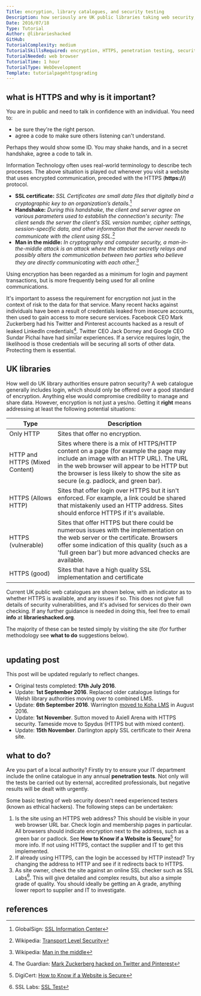 ```yaml
---
Title: encryption, library catalogues, and security testing
Description: how seriously are UK public libraries taking web security, and how can it be tested?
Date: 2016/07/18
Type: Tutorial
Author: @librarieshacked
GitHub: 
TutorialComplexity: medium
TutorialSkillsRequired: encryption, HTTPS, penetration testing, security
TutorialNeeded: web browser
TutorialTime: 1 hour
TutorialType: WebDevelopment
Template: tutorialpagehttpsgrading
---
```


## what is HTTPS and why is it important?

You are in public and need to talk in confidence with an individual.  You need to:

- be sure they're the right person.
- agree a code to make sure others listening can't understand.

Perhaps they would show some ID.  You may shake hands, and in a secret handshake, agree a code to talk in.

Information Technology often uses real-world terminology to describe tech processes.  The above situation is played out whenever you visit a website that uses encrypted communication, preceded with the HTTPS (**https://**) protocol.

- **SSL certificate:** *SSL Certificates are small data files that digitally bind a cryptographic key to an organization’s details.*[^1]
- **Handshake:** *During this handshake, the client and server agree on various parameters used to establish the connection's security: The client sends the server the client's SSL version number, cipher settings, session-specific data, and other information that the server needs to communicate with the client using SSL.*[^2]
- **Man in the middle:** *In cryptography and computer security, a man-in-the-middle attack is an attack where the attacker secretly relays and possibly alters the communication between two parties who believe they are directly communicating with each other.*[^3]

Using encryption has been regarded as a minimum for login and payment transactions, but is more frequently being used for all online communications. 

It's important to assess the requirement for encryption not just in the context of risk to the data for that service.  Many recent hacks against individuals have been a result of credentials leaked from insecure accounts, then used to gain access to more secure services.  Facebook CEO Mark Zuckerberg had his Twitter and Pinterest accounts hacked as a result of leaked LinkedIn credentials[^4].  Twitter CEO Jack Dorney and Google CEO Sundar Pichai have had similar experiences.  If a service requires login, the likelihood is those credentials will be securing all sorts of other data.  Protecting them is essential.

## UK libraries

How well do UK library authorities ensure patron security?  A web catalogue generally includes login, which should only be offered over a good standard of encryption.  Anything else would compromise credibility to manage and share data.
However, encryption is not just a yes/no.  Getting it **right** means addressing at least the following potential situations:

| Type | Description |
| ---- | ----------- |
| Only HTTP | Sites that offer no encryption. |
| HTTP and HTTPS (Mixed Content) | Sites where there is a mix of HTTPS/HTTP content on a page (for example the page may include an image with an HTTP URL).  The URL in the web browser will appear to be HTTP but the browser is less likely to show the site as secure (e.g. padlock, and green bar). |
| HTTPS (Allows HTTP) | Sites that offer login over HTTPS but it isn't enforced.  For example, a link could be shared that mistakenly used an HTTP address.  Sites should enforce HTTPS if it's available. |
| HTTPS (vulnerable) | Sites that offer HTTPS but there could be numerous issues with the implementation on the web server or the certificate.  Browsers offer some indication of this quality (such as a 'full green bar') but more advanced checks are available. |
| HTTPS (good) | Sites that have a high quality SSL implementation and certificate |

Current UK public web catalogues are shown below, with an indicator as to whether HTTPS is available, and any issues if so.  This does not give full details of security vulnerabilities, and it's advised for services do their own checking.  If any further guidance is needed in doing this, feel free to email **info** at **librarieshacked.org**.

The majority of these can be tested simply by visiting the site (for further methodology see **what to do** suggestions below).

<div class="table-responsive">
    <table id="tblCatalogues"></table>
</div>

## updating post

This post will be updated regularly to reflect changes.

- Original tests completed: **17th July 2016**.
- Update: **1st September 2016**.  Replaced older catalogue listings for Welsh library authorities moving over to combined LMS.
- Update: **6th September 2016**. Warrington [moved to Koha LMS](https://livewirewarrington.co.uk/news/library/1025-livewire-introduce-new-library-management-system) in August 2016.
- Update: **1st November**. Sutton moved to Axiell Arena with HTTPS security.  Tameside move to Spydus (HTTPS but with mixed content).
- Update: **15th November**.  Darlington apply SSL certificate to their Arena site.

## what to do?

Are you part of a local authority?  Firstly try to ensure your IT department include the online catalogue in any annual **penetration tests**.  Not only will the tests be carried out by external, accredited professionals, but negative results will be dealt with urgently.

Some basic testing of web security doesn't need experienced testers (known as ethical hackers).  The following steps can be undertaken:

1. Is the site using an HTTPS web address?  This should be visible in your web browser URL bar.  Check login and membership pages in particular.  All browsers should indicate encryption next to the address, such as a green bar or padlock.  See **How to Know if a Website is Secure**[^5] for more info.  If not using HTTPS, contact the supplier and IT to get this implemented.
2. If already using HTTPS, can the login be accessed by HTTP instead? Try changing the address to HTTP and see if it redirects back to HTTPS.
3. As site owner, check the site against an online SSL checker such as SSL Labs[^6].  This will give detailed and complex results, but also a simple grade of quality.  You should ideally be getting an A grade, anything lower report to supplier and IT to investigate.

## references

[^1]: GlobalSign: [SSL Information Center](https://www.globalsign.com/en/ssl-information-center/what-is-an-ssl-certificate/)
[^2]: Wikipedia: [Transport Level Security](https://en.wikipedia.org/wiki/Transport_Layer_Security)
[^3]: Wikipedia: [Man in the middle](https://en.wikipedia.org/wiki/Man-in-the-middle_attack)
[^4]: The Guardian: [Mark Zuckerberg hacked on Twitter and Pinterest](https://www.theguardian.com/technology/2016/jun/06/mark-zuckerberg-hacked-on-twitter-and-pinterest)
[^5]: DigiCert: [How to Know if a Website is Secure](https://blog.digicert.com/buy-site-know-website-secure/)
[^6]: SSL Labs: [SSL Test](https://www.ssllabs.com/ssltest/)
